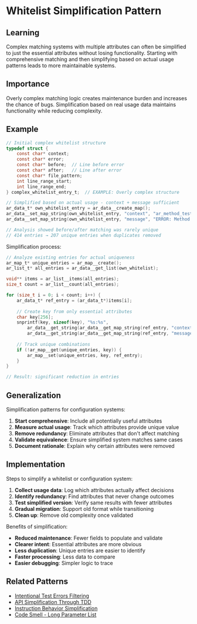 # Whitelist Simplification Pattern

## Learning
Complex matching systems with multiple attributes can often be simplified to just the essential attributes without losing functionality. Starting with comprehensive matching and then simplifying based on actual usage patterns leads to more maintainable systems.

## Importance
Overly complex matching logic creates maintenance burden and increases the chance of bugs. Simplification based on real usage data maintains functionality while reducing complexity.

## Example
```c
// Initial complex whitelist structure
typedef struct {
    const char* context;
    const char* error;
    const char* before;  // Line before error
    const char* after;   // Line after error  
    const char* file_pattern;
    int line_range_start;
    int line_range_end;
} complex_whitelist_entry_t;  // EXAMPLE: Overly complex structure

// Simplified based on actual usage - context + message sufficient
ar_data_t* own_whitelist_entry = ar_data__create_map();
ar_data__set_map_string(own_whitelist_entry, "context", "ar_method_tests");
ar_data__set_map_string(own_whitelist_entry, "message", "ERROR: Method has no AST");

// Analysis showed before/after matching was rarely unique
// 414 entries → 207 unique entries when duplicates removed
```

Simplification process:
```c
// Analyze existing entries for actual uniqueness
ar_map_t* unique_entries = ar_map__create();
ar_list_t* all_entries = ar_data__get_list(own_whitelist);

void** items = ar_list__items(all_entries);
size_t count = ar_list__count(all_entries);

for (size_t i = 0; i < count; i++) {
    ar_data_t* ref_entry = (ar_data_t*)items[i];
    
    // Create key from only essential attributes
    char key[256];
    snprintf(key, sizeof(key), "%s:%s", 
        ar_data__get_string(ar_data__get_map_string(ref_entry, "context")),
        ar_data__get_string(ar_data__get_map_string(ref_entry, "message")));
    
    // Track unique combinations
    if (!ar_map__get(unique_entries, key)) {
        ar_map__set(unique_entries, key, ref_entry);
    }
}

// Result: significant reduction in entries
```

## Generalization
Simplification patterns for configuration systems:

1. **Start comprehensive**: Include all potentially useful attributes
2. **Measure actual usage**: Track which attributes provide unique value
3. **Remove redundancy**: Eliminate attributes that don't affect matching
4. **Validate equivalence**: Ensure simplified system matches same cases
5. **Document rationale**: Explain why certain attributes were removed

## Implementation
Steps to simplify a whitelist or configuration system:

1. **Collect usage data**: Log which attributes actually affect decisions
2. **Identify redundancy**: Find attributes that never change outcomes
3. **Test simplified version**: Verify same results with fewer attributes
4. **Gradual migration**: Support old format while transitioning
5. **Clean up**: Remove old complexity once validated

Benefits of simplification:
- **Reduced maintenance**: Fewer fields to populate and validate
- **Clearer intent**: Essential attributes are more obvious
- **Less duplication**: Unique entries are easier to identify
- **Faster processing**: Less data to compare
- **Easier debugging**: Simpler logic to trace

## Related Patterns
- [Intentional Test Errors Filtering](intentional-test-errors-filtering.md)
- [API Simplification Through TDD](tdd-api-simplification.md)
- [Instruction Behavior Simplification](instruction-behavior-simplification.md)
- [Code Smell - Long Parameter List](code-smell-long-parameter-list.md)